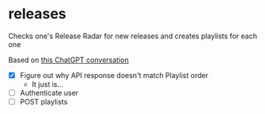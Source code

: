 # releases

Checks one's Release Radar for new releases and creates playlists for each one

Based on [this ChatGPT conversation](https://chat.openai.com/share/54abfd00-2c3a-4b0b-851b-15884cede879)

- [x] Figure out why API response doesn't match Playlist order
  - It just is...
- [ ] Authenticate user
- [ ] POST playlists
